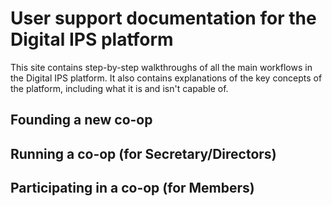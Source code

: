 # User support documentation for the Digital IPS platform

This site contains step-by-step walkthroughs of all the main workflows in the Digital IPS platform. It also contains explanations of the key concepts of the platform, including what it is and isn't capable of.

## Founding a new co-op

## Running a co-op (for Secretary/Directors)

## Participating in a co-op (for Members)
